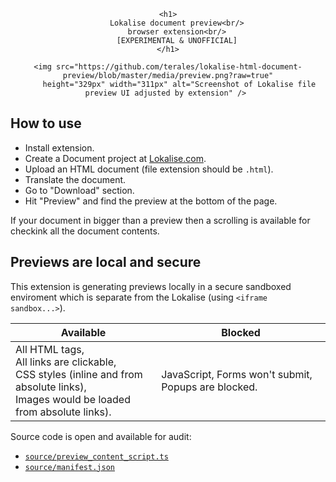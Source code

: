 <div align="center">

	<h1>
		Lokalise document preview<br/>
		browser extension<br/>
		[EXPERIMENTAL & UNOFFICIAL]
	</h1>

	<img src="https://github.com/terales/lokalise-html-document-preview/blob/master/media/preview.png?raw=true"
		 height="329px" width="311px" alt="Screenshot of Lokalise file preview UI adjusted by extension" /> 
</div>

## How to use

- Install extension.
- Create a Document project at [Lokalise.com](https://lokalise.com/).
- Upload an HTML document (file extension should be `.html`).
- Translate the document.
- Go to "Download" section.
- Hit "Preview" and find the preview at the bottom of the page.

If your document in bigger than a preview then a scrolling is available for checkink all the document contents.

## Previews are local and secure

This extension is generating previews locally in a secure sandboxed enviroment which is separate from the Lokalise
(using `<iframe sandbox...>`).

| Available                                                                                                                                     | Blocked                                             |
|-----------------------------------------------------------------------------------------------------------------------------------------------|-----------------------------------------------------|
| All HTML tags,<br> All links are clickable,<br> CSS styles (inline and from absolute links),<br> Images would be loaded from absolute links). | JavaScript, Forms won't submit, Popups are blocked. |

Source code is open and available for audit:
- [`source/preview_content_script.ts`](source/preview_content_script.ts)
- [`source/manifest.json`](source/manifest.json)

